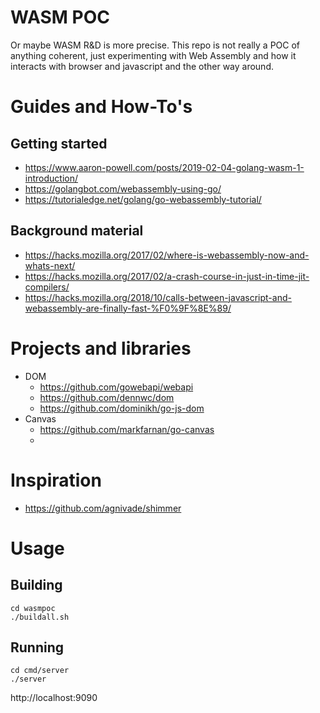 # WASM POC

Or maybe WASM R&D is more precise. This repo is not really a POC of anything coherent, just
experimenting with Web Assembly and how it interacts with browser and javascript and the other
way around.



# Guides and How-To's

## Getting started
- https://www.aaron-powell.com/posts/2019-02-04-golang-wasm-1-introduction/
- https://golangbot.com/webassembly-using-go/
- https://tutorialedge.net/golang/go-webassembly-tutorial/

## Background material

- https://hacks.mozilla.org/2017/02/where-is-webassembly-now-and-whats-next/
- https://hacks.mozilla.org/2017/02/a-crash-course-in-just-in-time-jit-compilers/
- https://hacks.mozilla.org/2018/10/calls-between-javascript-and-webassembly-are-finally-fast-%F0%9F%8E%89/

# Projects and libraries

- DOM
  - https://github.com/gowebapi/webapi
  - https://github.com/dennwc/dom
  - https://github.com/dominikh/go-js-dom
- Canvas
  - https://github.com/markfarnan/go-canvas
  - 
  
# Inspiration

- https://github.com/agnivade/shimmer

# Usage

## Building
    cd wasmpoc
    ./buildall.sh
    
## Running

    cd cmd/server
    ./server
    
http://localhost:9090

